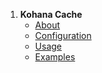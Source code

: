 1. **Kohana Cache**
   - [About](cache.about)
   - [Configuration](cache.config)
   - [Usage](cache.usage)
   - [Examples](cache.examples)